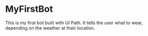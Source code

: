 # MyFirstBot

This is my first bot built with UI Path. It tells the user what to wear, depending on the weather at their location.

